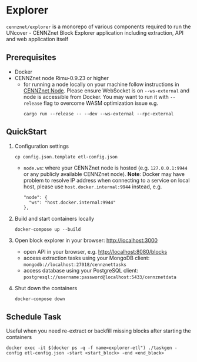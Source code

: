 Explorer
========

`cennznet/explorer` is a monorepo of various components required to run the UNcover - CENNZnet Block Explorer application including extraction, API and web application itself

Prerequisites
-------------

-   Docker
-   CENNZnet node Rimu-0.9.23 or higher
    - for running a node locally on your machine follow instructions in [CENNZnet Node](../../../cennznet). 
    Please ensure WebSocket is on `--ws-external` and node is accessible from Docker. 
    You may want to run it with `--release` flag to overcome WASM optimization issue e.g. 
       ```
      cargo run --release -- --dev --ws-external --rpc-external
      ```       

QuickStart
----------

1.  Configuration settings

    ```
    cp config.json.template etl-config.json
    ```

     -   `node.ws`: where your CENNZnet node is hosted (e.g. `127.0.0.1:9944` or any publicly available CENNZnet node). 
    **Note**: Docker may have problem to resolve IP address when connecting to a service on local host, please use `host.docker.internal:9944` instead, e.g.

         ```
         "node": {
           "ws": "host.docker.internal:9944"
         },
         ```

2.  Build and start containers locally

     ```
     docker-compose up --build
     ```

3.  Open block explorer in your browser: <http://localhost:3000>
    - open API in your browser, e.g. <http://localhost:8080/blocks>
    - access extraction tasks using your MongoDB client: `mongodb://localhost:27018/cennznettasks`
    - access database using your PostgreSQL client: `postgresql://username:password@localhost:5433/cennznetdata`

4.  Shut down the containers

    ```
    docker-compose down
    ```

Schedule Task
---------------

Useful when you need re-extract or backfill missing blocks after starting the containers

```
docker exec -it $(docker ps -q -f name=explorer-etl") ./taskgen -config etl-config.json -start <start_block> -end <end_block>
```

